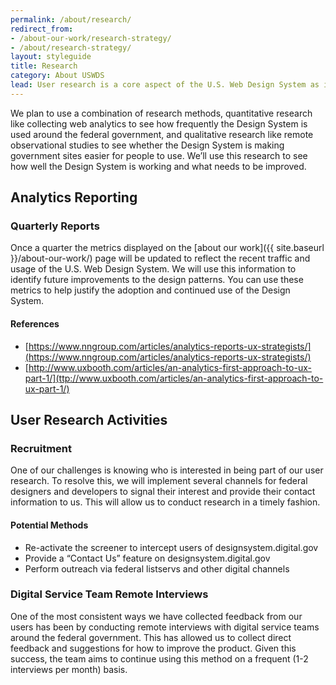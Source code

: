 ```yaml
---
permalink: /about/research/
redirect_from:
- /about-our-work/research-strategy/
- /about/research-strategy/
layout: styleguide
title: Research
category: About USWDS
lead: User research is a core aspect of the U.S. Web Design System as it’s our main source of feedback and inspiration for future product development.
---
```


We plan to use a combination of research methods, quantitative research like collecting web analytics to see how frequently the Design System is used around the federal government, and qualitative research like remote observational studies to see whether the Design System is making government sites easier for people to use. We’ll use this research to see how well the Design System is working and what needs to be improved. 

## Analytics Reporting

### Quarterly Reports

Once a quarter the metrics displayed on the [about our work]({{ site.baseurl }}/about-our-work/)
page will be updated to reflect the recent traffic and usage of the U.S.
Web Design System. We will use this information to identify future
improvements to the design patterns. You can use these metrics to help justify
the adoption and continued use of the Design System.

#### References
* [https://www.nngroup.com/articles/analytics-reports-ux-strategists/](https://www.nngroup.com/articles/analytics-reports-ux-strategists/)
* [http://www.uxbooth.com/articles/an-analytics-first-approach-to-ux-part-1/](ttp://www.uxbooth.com/articles/an-analytics-first-approach-to-ux-part-1/)

## User Research Activities
### Recruitment

One of our challenges is knowing who is interested in being part of our user research. To resolve this, we will implement several channels for federal designers and developers to signal their interest and provide their contact information to us. This will allow us to conduct research in a timely fashion.

#### Potential Methods
* Re-activate the screener to intercept users of designsystem.digital.gov
* Provide a “Contact Us” feature on designsystem.digital.gov
* Perform outreach via federal listservs and other digital channels

### Digital Service Team Remote Interviews

One of the most consistent ways we have collected feedback from our users has been by conducting remote interviews with digital service teams around the federal government. This has allowed us to collect direct feedback and suggestions for how to improve the product. Given this success, the team aims to continue using this method on a frequent (1-2 interviews per month) basis.

